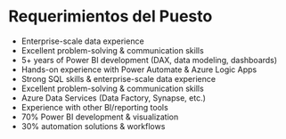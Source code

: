# Requerimientos del Puesto

- Enterprise-scale data experience
- Excellent problem-solving & communication skills
- 5+ years of Power BI development (DAX, data modeling, dashboards)
- Hands-on experience with Power Automate & Azure Logic Apps
- Strong SQL skills & enterprise-scale data experience
- Excellent problem-solving & communication skills
- Azure Data Services (Data Factory, Synapse, etc.)
- Experience with other BI/reporting tools
- 70% Power BI development & visualization
- 30% automation solutions & workflows
